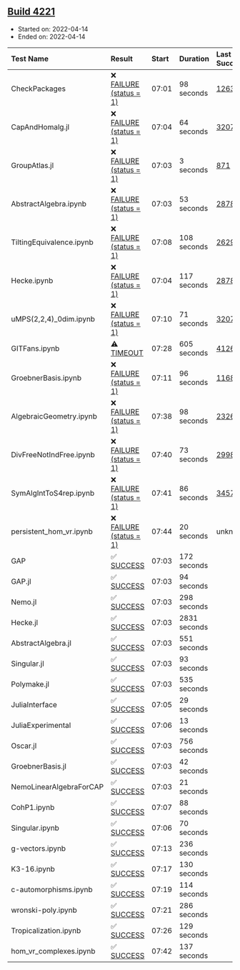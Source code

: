 ## [Build 4221](https://oscarci.mathematik.uni-kl.de/job/oscar-stable/4221/)

* Started on: 2022-04-14
* Ended on: 2022-04-14

| Test Name    | Result | Start | Duration | Last Success | First Failure |
|:-------------|:-------|:------|:---------|:-------------|:--------------|
| CheckPackages | ❌ [FAILURE (status = 1)](https://oscarci.mathematik.uni-kl.de/job/oscar-stable/4221/artifact/logs/build-4221/CheckPackages.log) | 07:01 | 98 seconds | [1263](https://oscarci.mathematik.uni-kl.de/job/oscar-stable/1263/) | [1264](https://oscarci.mathematik.uni-kl.de/job/oscar-stable/1264/) |
| CapAndHomalg.jl | ❌ [FAILURE (status = 1)](https://oscarci.mathematik.uni-kl.de/job/oscar-stable/4221/artifact/logs/build-4221/CapAndHomalg.jl.log) | 07:04 | 64 seconds | [3207](https://oscarci.mathematik.uni-kl.de/job/oscar-stable/3207/) | [3208](https://oscarci.mathematik.uni-kl.de/job/oscar-stable/3208/) |
| GroupAtlas.jl | ❌ [FAILURE (status = 1)](https://oscarci.mathematik.uni-kl.de/job/oscar-stable/4221/artifact/logs/build-4221/GroupAtlas.jl.log) | 07:03 | 3 seconds | [871](https://oscarci.mathematik.uni-kl.de/job/oscar-stable/871/) | [872](https://oscarci.mathematik.uni-kl.de/job/oscar-stable/872/) |
| AbstractAlgebra.ipynb | ❌ [FAILURE (status = 1)](https://oscarci.mathematik.uni-kl.de/job/oscar-stable/4221/artifact/logs/build-4221/AbstractAlgebra.ipynb.log) | 07:03 | 53 seconds | [2878](https://oscarci.mathematik.uni-kl.de/job/oscar-stable/2878/) | [2879](https://oscarci.mathematik.uni-kl.de/job/oscar-stable/2879/) |
| TiltingEquivalence.ipynb | ❌ [FAILURE (status = 1)](https://oscarci.mathematik.uni-kl.de/job/oscar-stable/4221/artifact/logs/build-4221/TiltingEquivalence.ipynb.log) | 07:08 | 108 seconds | [2629](https://oscarci.mathematik.uni-kl.de/job/oscar-stable/2629/) | [2630](https://oscarci.mathematik.uni-kl.de/job/oscar-stable/2630/) |
| Hecke.ipynb | ❌ [FAILURE (status = 1)](https://oscarci.mathematik.uni-kl.de/job/oscar-stable/4221/artifact/logs/build-4221/Hecke.ipynb.log) | 07:04 | 117 seconds | [2878](https://oscarci.mathematik.uni-kl.de/job/oscar-stable/2878/) | [2879](https://oscarci.mathematik.uni-kl.de/job/oscar-stable/2879/) |
| uMPS(2,2,4)_0dim.ipynb | ❌ [FAILURE (status = 1)](https://oscarci.mathematik.uni-kl.de/job/oscar-stable/4221/artifact/logs/build-4221/uMPS-2-2-4-_0dim.ipynb.log) | 07:10 | 71 seconds | [3207](https://oscarci.mathematik.uni-kl.de/job/oscar-stable/3207/) | [3208](https://oscarci.mathematik.uni-kl.de/job/oscar-stable/3208/) |
| GITFans.ipynb | ⚠ [TIMEOUT](https://oscarci.mathematik.uni-kl.de/job/oscar-stable/4221/artifact/logs/build-4221/GITFans.ipynb.log) | 07:28 | 605 seconds | [4126](https://oscarci.mathematik.uni-kl.de/job/oscar-stable/4126/) | [4127](https://oscarci.mathematik.uni-kl.de/job/oscar-stable/4127/) |
| GroebnerBasis.ipynb | ❌ [FAILURE (status = 1)](https://oscarci.mathematik.uni-kl.de/job/oscar-stable/4221/artifact/logs/build-4221/GroebnerBasis.ipynb.log) | 07:11 | 96 seconds | [1168](https://oscarci.mathematik.uni-kl.de/job/oscar-stable/1168/) | [1169](https://oscarci.mathematik.uni-kl.de/job/oscar-stable/1169/) |
| AlgebraicGeometry.ipynb | ❌ [FAILURE (status = 1)](https://oscarci.mathematik.uni-kl.de/job/oscar-stable/4221/artifact/logs/build-4221/AlgebraicGeometry.ipynb.log) | 07:38 | 98 seconds | [2326](https://oscarci.mathematik.uni-kl.de/job/oscar-stable/2326/) | [2327](https://oscarci.mathematik.uni-kl.de/job/oscar-stable/2327/) |
| DivFreeNotIndFree.ipynb | ❌ [FAILURE (status = 1)](https://oscarci.mathematik.uni-kl.de/job/oscar-stable/4221/artifact/logs/build-4221/DivFreeNotIndFree.ipynb.log) | 07:40 | 73 seconds | [2998](https://oscarci.mathematik.uni-kl.de/job/oscar-stable/2998/) | [2999](https://oscarci.mathematik.uni-kl.de/job/oscar-stable/2999/) |
| SymAlgIntToS4rep.ipynb | ❌ [FAILURE (status = 1)](https://oscarci.mathematik.uni-kl.de/job/oscar-stable/4221/artifact/logs/build-4221/SymAlgIntToS4rep.ipynb.log) | 07:41 | 86 seconds | [3457](https://oscarci.mathematik.uni-kl.de/job/oscar-stable/3457/) | [3458](https://oscarci.mathematik.uni-kl.de/job/oscar-stable/3458/) |
| persistent_hom_vr.ipynb | ❌ [FAILURE (status = 1)](https://oscarci.mathematik.uni-kl.de/job/oscar-stable/4221/artifact/logs/build-4221/persistent_hom_vr.ipynb.log) | 07:44 | 20 seconds | unknown | unknown |
| GAP | ✅ [SUCCESS](https://oscarci.mathematik.uni-kl.de/job/oscar-stable/4221/artifact/logs/build-4221/GAP.log) | 07:03 | 172 seconds |  |  |
| GAP.jl | ✅ [SUCCESS](https://oscarci.mathematik.uni-kl.de/job/oscar-stable/4221/artifact/logs/build-4221/GAP.jl.log) | 07:03 | 94 seconds |  |  |
| Nemo.jl | ✅ [SUCCESS](https://oscarci.mathematik.uni-kl.de/job/oscar-stable/4221/artifact/logs/build-4221/Nemo.jl.log) | 07:03 | 298 seconds |  |  |
| Hecke.jl | ✅ [SUCCESS](https://oscarci.mathematik.uni-kl.de/job/oscar-stable/4221/artifact/logs/build-4221/Hecke.jl.log) | 07:03 | 2831 seconds |  |  |
| AbstractAlgebra.jl | ✅ [SUCCESS](https://oscarci.mathematik.uni-kl.de/job/oscar-stable/4221/artifact/logs/build-4221/AbstractAlgebra.jl.log) | 07:03 | 551 seconds |  |  |
| Singular.jl | ✅ [SUCCESS](https://oscarci.mathematik.uni-kl.de/job/oscar-stable/4221/artifact/logs/build-4221/Singular.jl.log) | 07:03 | 93 seconds |  |  |
| Polymake.jl | ✅ [SUCCESS](https://oscarci.mathematik.uni-kl.de/job/oscar-stable/4221/artifact/logs/build-4221/Polymake.jl.log) | 07:03 | 535 seconds |  |  |
| JuliaInterface | ✅ [SUCCESS](https://oscarci.mathematik.uni-kl.de/job/oscar-stable/4221/artifact/logs/build-4221/JuliaInterface.log) | 07:05 | 29 seconds |  |  |
| JuliaExperimental | ✅ [SUCCESS](https://oscarci.mathematik.uni-kl.de/job/oscar-stable/4221/artifact/logs/build-4221/JuliaExperimental.log) | 07:06 | 13 seconds |  |  |
| Oscar.jl | ✅ [SUCCESS](https://oscarci.mathematik.uni-kl.de/job/oscar-stable/4221/artifact/logs/build-4221/Oscar.jl.log) | 07:03 | 756 seconds |  |  |
| GroebnerBasis.jl | ✅ [SUCCESS](https://oscarci.mathematik.uni-kl.de/job/oscar-stable/4221/artifact/logs/build-4221/GroebnerBasis.jl.log) | 07:03 | 42 seconds |  |  |
| NemoLinearAlgebraForCAP | ✅ [SUCCESS](https://oscarci.mathematik.uni-kl.de/job/oscar-stable/4221/artifact/logs/build-4221/NemoLinearAlgebraForCAP.log) | 07:03 | 21 seconds |  |  |
| CohP1.ipynb | ✅ [SUCCESS](https://oscarci.mathematik.uni-kl.de/job/oscar-stable/4221/artifact/logs/build-4221/CohP1.ipynb.log) | 07:07 | 88 seconds |  |  |
| Singular.ipynb | ✅ [SUCCESS](https://oscarci.mathematik.uni-kl.de/job/oscar-stable/4221/artifact/logs/build-4221/Singular.ipynb.log) | 07:06 | 70 seconds |  |  |
| g-vectors.ipynb | ✅ [SUCCESS](https://oscarci.mathematik.uni-kl.de/job/oscar-stable/4221/artifact/logs/build-4221/g-vectors.ipynb.log) | 07:13 | 236 seconds |  |  |
| K3-16.ipynb | ✅ [SUCCESS](https://oscarci.mathematik.uni-kl.de/job/oscar-stable/4221/artifact/logs/build-4221/K3-16.ipynb.log) | 07:17 | 130 seconds |  |  |
| c-automorphisms.ipynb | ✅ [SUCCESS](https://oscarci.mathematik.uni-kl.de/job/oscar-stable/4221/artifact/logs/build-4221/c-automorphisms.ipynb.log) | 07:19 | 114 seconds |  |  |
| wronski-poly.ipynb | ✅ [SUCCESS](https://oscarci.mathematik.uni-kl.de/job/oscar-stable/4221/artifact/logs/build-4221/wronski-poly.ipynb.log) | 07:21 | 286 seconds |  |  |
| Tropicalization.ipynb | ✅ [SUCCESS](https://oscarci.mathematik.uni-kl.de/job/oscar-stable/4221/artifact/logs/build-4221/Tropicalization.ipynb.log) | 07:26 | 129 seconds |  |  |
| hom_vr_complexes.ipynb | ✅ [SUCCESS](https://oscarci.mathematik.uni-kl.de/job/oscar-stable/4221/artifact/logs/build-4221/hom_vr_complexes.ipynb.log) | 07:42 | 137 seconds |  |  |
